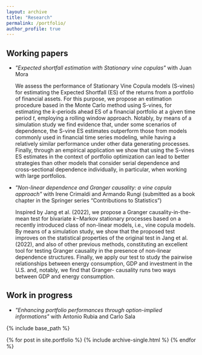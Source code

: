 ```yaml
---
layout: archive
title: "Research"
permalink: /portfolio/
author_profile: true
---
```



## Working papers

- _"Expected shortfall estimation with Stationary vine copulas"_ with Juan Mora

  We assess the performance of Stationary Vine Copula models (S-vines) for estimating the Expected Shortfall (ES) of the returns from a portfolio of financial assets. For this purpose, we propose an estimation procedure based    in the Monte Carlo method using S-vines, for estimating the _k_-periods ahead ES of a financial portfolio at a given time period _t_, employing a rolling window approach. Notably, by means of a simulation study we find         evidence that, under some scenarios of dependence, the S-vine ES estimates outperform those from models commonly used in financial time series modeling, while having a relatively similar performance under other data            generating processes. Finally, through an empirical application we show that using the S-vines ES estimates in the context of portfolio optimization can lead to better strategies than other models that consider serial          dependence and cross-sectional dependence individually, in particular, when working with large portfolios.

- _"Non-linear dependence and Granger causality: a vine copula approach"_ with Irene Crimaldi and Armando Rungi (submitted as a book chapter in the Springer series “Contributions to Statistics”)

  Inspired by Jang et al. (2022), we propose a Granger causality-in-the-mean test for bivariate _k_−Markov stationary processes based on a recently introduced class of non-linear models, i.e., vine copula models. By means of a   simulation study, we show that the proposed test improves on the statistical properties of the original test in Jang et al. (2022), and also of other previous methods, constituting an excellent tool for testing Granger         causality in the presence of non-linear dependence structures. Finally, we apply our test to study the pairwise relationships between energy consumption, GDP and investment in the U.S. and, notably, we find that Granger-       causality runs two ways between GDP and energy consumption.

## Work in progress

- _"Enhancing portfolio performances through option-implied informations"_ with Antonio Rubia and Carlo Sala



{% include base_path %}


{% for post in site.portfolio %}
  {% include archive-single.html %}
{% endfor %}

